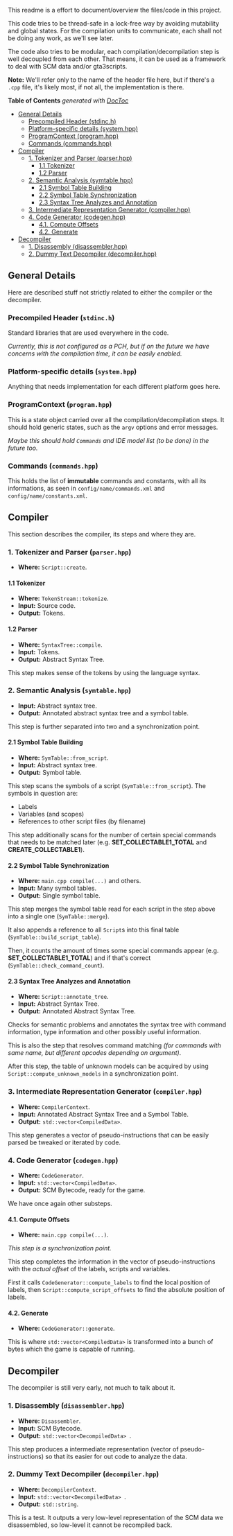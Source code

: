 This readme is a effort to document/overview the files/code in this project.

This code tries to be thread-safe in a lock-free way by avoiding mutability and global states. For the compilation units to communicate, each shall not be doing any work, as we'll see later.

The code also tries to be modular, each compilation/decompilation step is well decoupled from each other. That means, it can be used as a framework to deal with SCM data and/or gta3scripts.

**Note:** We'll refer only to the name of the header file here, but if there's a `.cpp` file, it's likely most, if not all, the implementation is there.

**Table of Contents**  *generated with [DocToc](http://doctoc.herokuapp.com/)*

- [General Details](#)
	- [Precompiled Header (stdinc.h)](#)
	- [Platform-specific details (system.hpp)](#)
	- [ProgramContext (program.hpp)](#)
	- [Commands (commands.hpp)](#)
- [Compiler](#)
	- [1. Tokenizer and Parser (parser.hpp)](#)
		- [1.1 Tokenizer](#)
		- [1.2 Parser](#)
	- [2. Semantic Analysis (symtable.hpp)](#)
		- [2.1 Symbol Table Building](#)
		- [2.2 Symbol Table Synchronization](#)
		- [2.3 Syntax Tree Analyzes and Annotation](#)
	- [3. Intermediate Representation Generator (compiler.hpp)](#)
	- [4. Code Generator (codegen.hpp)](#)
		- [4.1. Compute Offsets](#)
		- [4.2. Generate](#)
- [Decompiler](#)
	- [1. Disassembly (disassembler.hpp)](#)
	- [2. Dummy Text Decompiler (decompiler.hpp)](#)
## General Details

Here are described stuff not strictly related to either the compiler or the decompiler.

### Precompiled Header (`stdinc.h`)

Standard libraries that are used everywhere in the code.

_Currently, this is not configured as a PCH, but if on the future we have concerns with the compilation time, it can be easily enabled._

### Platform-specific details (`system.hpp`)

Anything that needs implementation for each different platform goes here.

### ProgramContext (`program.hpp`)

This is a state object carried over all the compilation/decompilation steps. It should hold generic states, such as the `argv` options and error messages.

_Maybe this should hold `Commands` and IDE model list (to be done) in the future too._

### Commands (`commands.hpp`)

This holds the list of **immutable** commands and constants, with all its informations, as seen in `config/name/commands.xml` and `config/name/constants.xml`.

## Compiler

This section describes the compiler, its steps and where they are.

### 1. Tokenizer and Parser (`parser.hpp`)

+ **Where:** `Script::create`.

#### 1.1 Tokenizer

+ **Where:** `TokenStream::tokenize`.
+ **Input:** Source code.
+ **Output:** Tokens.

#### 1.2 Parser

+ **Where:** `SyntaxTree::compile`.
+ **Input:** Tokens.
+ **Output:** Abstract Syntax Tree.

This step makes sense of the tokens by using the language syntax.

### 2. Semantic Analysis (`symtable.hpp`)

+ **Input:** Abstract syntax tree.
+ **Output:** Annotated abstract syntax tree and a symbol table.

This step is further separated into two and a synchronization point.

#### 2.1 Symbol Table Building

+ **Where:** `SymTable::from_script`.
+ **Input:** Abstract syntax tree.
+ **Output:** Symbol table.

This step scans the symbols of a script (`SymTable::from_script`). The symbols in question are:
  + Labels
  + Variables (and scopes)
  + References to other script files (by filename)

This step additionally scans for the number of certain special commands that needs to be matched later (e.g. **SET_COLLECTABLE1_TOTAL** and **CREATE_COLLECTABLE1**).

#### 2.2 Symbol Table Synchronization

+ **Where:** `main.cpp compile(...)` and others.
+ **Input:** Many symbol tables.
+ **Output:** Single symbol table.


This step merges the symbol table read for each script in the step above into a single one (`SymTable::merge`).

It also appends a reference to all `Script`s into this final table (`SymTable::build_script_table`).

Then, it counts the amount of times some special commands appear (e.g. **SET_COLLECTABLE1_TOTAL**) and if that's correct (`SymTable::check_command_count`).

#### 2.3 Syntax Tree Analyzes and Annotation

+ **Where:** `Script::annotate_tree`.
+ **Input:** Abstract Syntax Tree.
+ **Output:** Annotated Abstract Syntax Tree.

Checks for semantic problems and annotates the syntax tree with command information, type information and other possibly useful information.

This is also the step that resolves command matching _(for commands with same name, but different opcodes depending on argument)_.

After this step, the table of unknown models can be acquired by using `Script::compute_unknown_models` in a synchronization point.

### 3. Intermediate Representation Generator (`compiler.hpp`)

+ **Where:** `CompilerContext`.
+ **Input:** Annotated Abstract Syntax Tree and a Symbol Table.
+ **Output:** `std::vector<CompiledData>`.

This step generates a vector of pseudo-instructions that can be easily parsed be tweaked or iterated by code.

### 4. Code Generator (`codegen.hpp`)

+ **Where:** `CodeGenerator`.
+ **Input:** `std::vector<CompiledData>`.
+ **Output:** SCM Bytecode, ready for the game.

We have once again other substeps.

#### 4.1. Compute Offsets

+ **Where:** `main.cpp compile(...)`.

_This step is a synchronization point._

This step completes the information in the vector of pseudo-instructions with the _actual offset_ of the labels, scripts and variables.

First it calls `CodeGenerator::compute_labels` to find the local position of labels, then `Script::compute_script_offsets` to find the absolute position of labels.

#### 4.2. Generate

+ **Where:** `CodeGenerator::generate`.

This is where `std::vector<CompiledData>` is transformed into a bunch of bytes which the game is capable of running.

## Decompiler

The decompiler is still very early, not much to talk about it.

### 1. Disassembly (`disassembler.hpp`)

+ **Where:** `Disassembler`.
+ **Input:** SCM Bytecode.
+ **Output:** `std::vector<DecompiledData> `.

This step produces a intermediate representation (vector of pseudo-instructions) so that its easier for out code to analyze the data.

### 2. Dummy Text Decompiler (`decompiler.hpp`)

+ **Where:** `DecompilerContext`.
+ **Input:** `std::vector<DecompiledData> `.
+ **Output:** `std::string`.

This is a test. It outputs a very low-level representation of the SCM data we disassembled, so low-level it cannot be recompiled back.
